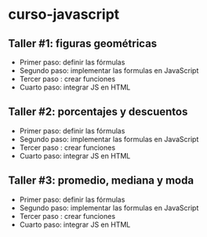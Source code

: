 # curso-javascript

## Taller #1: figuras geométricas

- Primer paso: definir las fórmulas
- Segundo paso: implementar las formulas en JavaScript
- Tercer paso : crear funciones
- Cuarto paso: integrar JS en HTML

## Taller #2: porcentajes y descuentos

- Primer paso: definir las fórmulas
- Segundo paso: implementar las formulas en JavaScript
- Tercer paso : crear funciones
- Cuarto paso: integrar JS en HTML

## Taller #3: promedio, mediana y moda

- Primer paso: definir las fórmulas
- Segundo paso: implementar las formulas en JavaScript
- Tercer paso : crear funciones
- Cuarto paso: integrar JS en HTML